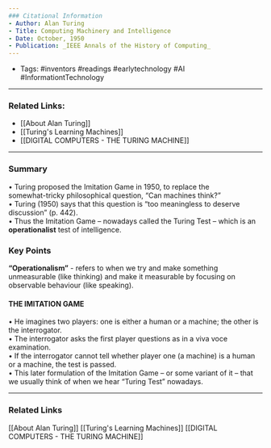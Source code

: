 ```yaml
--- 
### Citational Information 
- Author: Alan Turing
- Title: Computing Machinery and Intelligence
- Date: October, 1950 
- Publication: _IEEE Annals of the History of Computing_
---
```

- Tags: #inventors #readings #earlytechnology #AI #InformationtTechnology
---
### Related Links: 
- [[About Alan Turing]]
- [[Turing's Learning Machines]]
- [[DIGITAL COMPUTERS - THE TURING MACHINE]]
---

### Summary
• Turing proposed the Imitation Game in 1950, to replace the  
somewhat-tricky philosophical question, “Can machines think?”  
	• Turing (1950) says that this question is “too meaningless to deserve discussion”  (p. 442).  
	• Thus the Imitation Game – nowadays called the Turing Test – which is an **operationalist** test of intelligence.  

### Key Points
**“Operationalism”** - refers to when we try and make something unmeasurable (like  thinking) and make it measurable by focusing on observable behaviour (like speaking).  

#### THE IMITATION GAME  
• He imagines two players: one is either a human or a machine; the other is the interrogator.  
• The interrogator asks the first player questions as in a viva voce examination.  
• If the interrogator cannot tell whether player one (a machine) is a human or a machine, the test is passed.  
• This later formulation of the Imitation Game – or some variant of it – that we usually think of when we hear “Turing Test” nowadays.

---
### Related Links
[[About Alan Turing]]
[[Turing's Learning Machines]]
[[DIGITAL COMPUTERS - THE TURING MACHINE]]
